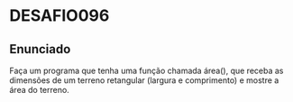 # DESAFIO096

## Enunciado

Faça um programa que tenha uma função chamada área(), que receba as dimensões de um terreno retangular (largura e comprimento) e mostre a área do terreno.